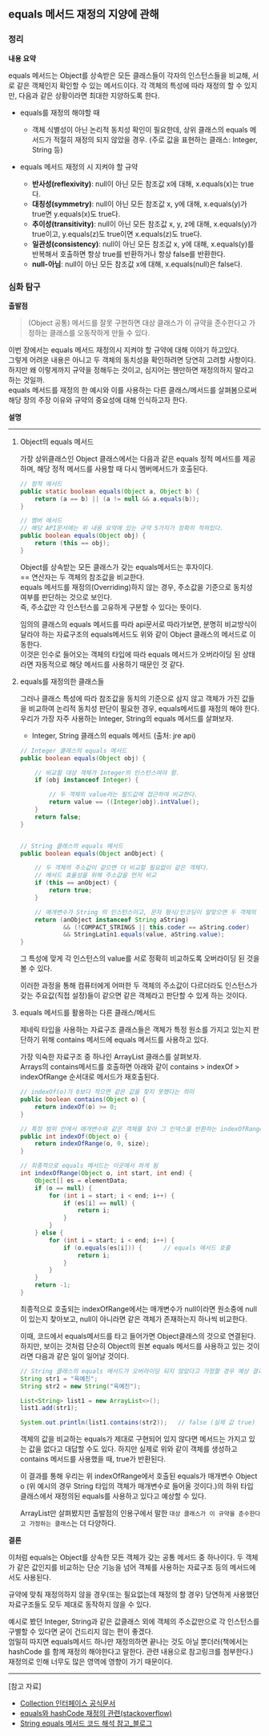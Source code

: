 ## equals 메서드 재정의 지양에 관해

### 정리

**내용 요약**

equals 메서드는 Object를 상속받은 모든 클래스들이 각자의 인스턴스들을 비교해, 서로 같은 객체인지 확인할 수 있는 메서드이다.
각 객체의 특성에 따라 재정의 할 수 있지만, 다음과 같은 상황이라면 최대한 지양하도록 한다.

- equals를 재정의 해야할 때
  - 객체 식별성이 아닌 논리적 동치성 확인이 필요한데, 상위 클래스의 equals 메서드가 적절히 재정의 되지 않았을 경우. (주로 값을 표현하는 클래스: Integer, String 등)


- equals 메서드 재정의 시 지켜야 할 규약
  - **반사성(reflexivity)**: null이 아닌 모든 참조값 x에 대해, x.equals(x)는 true다.
  - **대칭성(symmetry)**: null이 아닌 모든 참조값 x, y에 대해, x.equals(y)가 true면 y.equals(x)도 true다.
  - **추이성(transitivity)**: null이 아닌 모든 참조값 x, y, z에 대해, x.equals(y)가 true이고, y.equals(z)도 true이면 x.equals(z)도 true다.
  - **일관성(consistency)**: null이 아닌 모든 참조값 x, y에 대해, x.equals(y)를 반복해서 호출하면 항상 true를 반환하거나 항상 false를 반환한다.
  - **null-아님**: null이 아닌 모든 참조값 x에 대해, x.equals(null)은 false다.



### 심화 탐구

**출발점**

>(Object 공통) 메서드를 잘못 구현하면 대상 클래스가 이 규약을 준수한다고 가정하는 클래스를 오동작하게 만들 수 있다.

이번 장에서는 equals 메서드 재정의시 지켜야 할 규약에 대해 이야기 하고있다.  
그렇게 어려운 내용은 아니고 두 객체의 동치성을 확인하려면 당연히 고려할 사항이다.   
하지만 왜 이렇게까지 규약을 정해두는 것이고, 심지어는 웬만하면 재정의하지 말라고 하는 것일까.  
equals 메서드를 재정의 한 예시와 이를 사용하는 다른 클래스/메서드를 살펴봄으로써 해당 장의 주장 이유와 규약의 중요성에 대해 인식하고자 한다.


**설명**

<hr>

1. Object의 equals 메서드
   
    가장 상위클래스인 Object 클래스에서는 다음과 같은 equals 정적 메서드를 제공하며, 해당 정적 메서드를 사용할 때 다시 멤버메서드가 호출된다.
    ```java
    // 정적 메서드
    public static boolean equals(Object a, Object b) {
        return (a == b) || (a != null && a.equals(b));
    }

    // 멤버 메서드
    // 해당 API문서에는 위 내용 요약에 있는 규약 5가지가 정확히 적혀있다.
    public boolean equals(Object obj) {
        return (this == obj);
    }
    ```
    Object를 상속받는 모든 클래스가 갖는 equals메서드는 후자이다.  
    == 연산자는 두 객체의 참조값을 비교한다.  
    equals 메서드를 재정의(Overriding)하지 않는 경우, 주소값을 기준으로 동치성 여부를 판단하는 것으로 보인다.  
    즉, 주소값만 각 인스턴스를 고유하게 구분할 수 있다는 뜻이다.  
    
    임의의 클래스의 equals 메서드를 따라 api문서로 따라가보면, 분명히 비교방식이 달라야 하는 자료구조의 equals메서드도 위와 같이 Object 클래스의 메서드로 이동한다.   
    이것은 인수로 들어오는 객체의 타입에 따라 equals 메서드가 오버라이딩 된 상태라면 자동적으로 해당 메서드를 사용하기 때문인 것 같다.


2. equals를 재정의한 클래스들
   
   그러나 클래스 특성에 따라 참조값을 동치의 기준으로 삼지 않고 객체가 가진 값들을 비교하여 논리적 동치성 판단이 필요한 경우, equals메서드를 재정의 해야 한다.  
   우리가 가장 자주 사용하는 Integer, String의 equals 메서드를 살펴보자.

   - Integer, String 클래스의 equals 메서드 (출처: jre api)
    ```java
    // Integer 클래스의 equals 메서드
    public boolean equals(Object obj) {

        // 비교할 대상 객체가 Integer의 인스턴스여야 함.
        if (obj instanceof Integer) {

            // 두 객체의 value라는 필드값에 접근하여 비교한다.
            return value == ((Integer)obj).intValue();
        }
        return false;
    }


    // String 클래스의 equals 메서드
    public boolean equals(Object anObject) {

        // 두 객체의 주소값이 같으면 더 비교할 필요없이 같은 객체다.
        // 메서드 효율성을 위해 주소값을 먼저 비교
        if (this == anObject) {
            return true;
        }

        // 매개변수가 String 의 인스턴스이고, 문자 형식/인코딩이 알맞으면 두 객체의 값을 드디어 비교한다.
        return (anObject instanceof String aString)
                && (!COMPACT_STRINGS || this.coder == aString.coder)
                && StringLatin1.equals(value, aString.value);
    }
    ```
    그 특성에 맞게 각 인스턴스의 value를 서로 정확히 비교하도록 오버라이딩 된 것을 볼 수 있다.  

    이러한 과정을 통해 컴퓨터에게 어떠한 두 객체의 주소값이 다르더라도 인스턴스가 갖는 주요값(직접 설정)들이 같으면 같은 객체라고 판단할 수 있게 하는 것이다. 

3. equals 메서드를 활용하는 다른 클래스/메서드

    제네릭 타입을 사용하는 자료구조 클래스들은 객체가 특정 원소를 가지고 있는지 판단하기 위해 contains 메서드에 equals 메서드를 사용하고 있다.  

    가장 익숙한 자료구조 중 하나인 ArrayList 클래스를 살펴보자.  
    Arrays의 contains메서드를 호출하면 아래와 같이 contains > indexOf > indexOfRange 순서대로 메서드가 재호출된다.

    ```java
    // indexOf(o)가 0보다 작으면 같은 값을 찾지 못했다는 의미
    public boolean contains(Object o) {
        return indexOf(o) >= 0;
    }

    // 특정 범위 안에서 매개변수와 같은 객체를 찾아 그 인덱스를 반환하는 indexOfRange 인덱스를 호출
    public int indexOf(Object o) {
        return indexOfRange(o, 0, size);
    }

    // 최종적으로 equals 메서드는 이곳에서 하게 됨
    int indexOfRange(Object o, int start, int end) {
        Object[] es = elementData;
        if (o == null) {
            for (int i = start; i < end; i++) {
                if (es[i] == null) {
                    return i;
                }
            }
        } else {
            for (int i = start; i < end; i++) {
                if (o.equals(es[i])) {      // equals 메서드 호출
                    return i;
                }
            }
        }
        return -1;
    }
    ```
    최종적으로 호출되는 indexOfRange에서는 매개변수가 null이라면 원소중에 null이 있는지 찾아보고, null이 아니라면 같은 객체가 존재하는지 하나씩 비교한다.  

    이때, 코드에서 equals메서드를 타고 들어가면 Object클래스의 것으로 연결된다. 하지만, 보이는 것처럼 단순히 Object의 원본 equals 메서드를 사용하고 있는 것이라면 다음과 같은 일이 일어날 것이다.
   
    ```java
    // String 클래스의 equals 메서드가 오버라이딩 되지 않았다고 가정할 경우 예상 결과
    String str1 = "육예진";
    String str2 = new String("육예진");
    
    List<String> list1 = new ArrayList<>();
    list1.add(str1);
    
    System.out.println(list1.contains(str2));   // false (실제 값 true)
    ```
     객체의 값을 비교하는 equals가 제대로 구현되어 있지 않다면 메서드는 가지고 있는 값을 없다고 대답할 수도 있다.
     하지만 실제로 위와 같이 객체를 생성하고 contains 메서드를 사용했을 때, true가 반환된다.  
     
     이 결과를 통해 우리는 위 indexOfRange에서 호출된 equals가 매개변수 Object o (위 예시의 경우 String 타입의 객체가 매개변수로 들어올 것이다.)의 하위 타입 클래스에서 재정의된 equals를 사용하고 있다고 예상할 수 있다. 

     ArrayList만 살펴봤지만 출발점의 인용구에서 말한 `대상 클래스가 이 규약을 준수한다고 가정하는 클래스`는 더 다양하다.
    

**결론**

이처럼 equals는 Object를 상속한 모든 객체가 갖는 공통 메서드 중 하나이다. 두 객체가 같은 값인지를 비교하는 단순 기능을 넘어 객체를 사용하는 자료구조 등의 메서드에서도 사용된다. 

규약에 맞춰 재정의하지 않을 경우(또는 필요없는데 재정의 할 경우) 당연하게 사용했던 자료구조들도 모두 제대로 동작하지 않을 수 있다.  

예시로 봤던 Integer, String과 같은 값클래스 외에 객체의 주소값만으로 각 인스턴스를 구별할 수 있다면 굳이 건드리지 않는 편이 좋겠다.   
엄밀히 따지면 equals메서드 하나만 재정의하면 끝나는 것도 아닐 뿐더러(책에서는 hashCode 를 함께 재정의 해야한다고 말한다. 관련 내용으로 참고링크를 첨부한다.) 재정의로 인해 너무도 많은 영역에 영향이 가기 때문이다.  

<hr>


[참고 자료]
- [Collection 인터페이스 공식문서](https://docs.oracle.com/javase/8/docs/api/index.html?overview-summary.html)
- [equals와 hashCode 재정의 관련(stackoverflow)](https://stackoverflow.com/questions/2265503/why-do-i-need-to-override-the-equals-and-hashcode-methods-in-java)
- [String equals 메서드 코드 해석 참고_블로그](https://velog.io/@musimco/equals-%EB%A9%94%EC%86%8C%EB%93%9C%EB%A5%BC-%EA%B9%8C%EB%B3%B4%EC%9E%90)